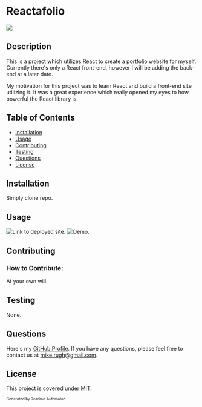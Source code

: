 # Reactafolio
![](https://img.shields.io/badge/License-MIT-green)

## Description

This is a project which utilizes React to create a portfolio website for myself. Currently there's only a React front-end, however I will be adding the back-end at a later date.

My motivation for this project was to learn React and build a front-end site utilizing it. It was a great experience which really opened my eyes to how powerful the React library is.

## Table of Contents
- [Installation](#Installation)
- [Usage](#Usage)
- [Contributing](#Contributing)
- [Testing](#Testing)
- [Questions](#Questions)
- [License](#License)

## Installation

Simply clone repo.

## Usage
![Link to deployed site.](https://da-mike.github.io/reactafolio/)
![Demo.](./assets/20-react-homework-demo-01.gif)

## Contributing
### How to Contribute:

At your own will.

## Testing

None.

## Questions

Here's my [GitHub Profile](https://github.com/DA-Mike/).
If you have any questions, please feel free to contact us at mike.rugh@gmail.com.

## License

This project is covered under [MIT](https://choosealicense.com/licenses/mit/).


<sup><sub>Generated by Readme-Automaton</sub></sup>
